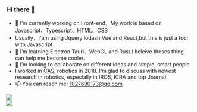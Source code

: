 ### Hi there 👋

- 🔭 I’m currently working on Front-end，My work is based on Javascript、Typescript、HTML、CSS
- Usually，I'am using Jquery lodash Vue and React,but this is just a tool with Javascript
- 🌱 I’m learning ~~Electron~~ Tauri、WebGL and Rust.I beleive theses thing can help me become cooler. 
- 👯 I’m looking to collaborate on different ideas and simple, smart people.
- I worked in [CAS](https://soft.siat.ac.cn/cn/home.html), robotics in 2018. I‘m glad to discuss with newest research in robotics, especially in IROS, ICRA and top Journal.
- 📫 You can reach me: 1027690173@qq.com
<!--
**Kun8018/Kun8018** is a ✨ _special_ ✨ repository because its `README.md` (this file) appears on your GitHub profile.

Here are some ideas to get you started:


- 🌱 I’m currently learning ...
- 👯 I’m looking to collaborate on ...
- 🤔 I’m looking for help with ...
- 💬 Ask me about ...
- 📫 How to reach me: ...
- 😄 Pronouns: ...
- ⚡ Fun fact: ...
-->


<div align="left">
  <img align="center" src="https://github-readme-stats.vercel.app/api/top-langs/?username=Kun8018&hide=html&count_private=true&layout=compact" />
</div>

<div align="left">
  <img src="https://github-readme-stats.vercel.app/api?username=Kun8018&show_icons=true&bg_color=#F472B6&count_private=true&show_icons=true&include_all_commits=true" />
</div>
